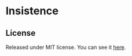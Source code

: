 # Insistence

## License

Released under MIT license. You can see it [here][license].

<!-- Links -->

[license]: ./LICENSE
